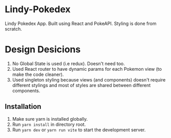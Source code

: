 # Lindy-Pokedex
Lindy Pokedex App. Built using React and PokeAPI. Styling is done from scratch.

# Design Desicions
1. No Global State is used (i.e redux). Doesn't need too.
2. Used React router to have dynamic params for each Pokemon view (to make the code cleaner).
3. Used singleton styling because views (and components) doesn't require different stylings and most of styles are shared between different components.

##  Installation
1. Make sure yarn is installed globally.
2. Run `yarn install` in directory root.
3. Run `yarn dev` or `yarn run vite` to start the development server.
